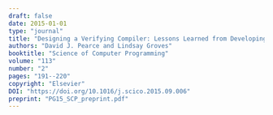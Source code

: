 ```yaml
---
draft: false
date: 2015-01-01
type: "journal"
title: "Designing a Verifying Compiler: Lessons Learned from Developing Whiley"
authors: "David J. Pearce and Lindsay Groves"
booktitle: "Science of Computer Programming"
volume: "113"
number: "2"
pages: "191--220"
copyright: "Elsevier"
DOI: "https://doi.org/10.1016/j.scico.2015.09.006"
preprint: "PG15_SCP_preprint.pdf"
---
```


